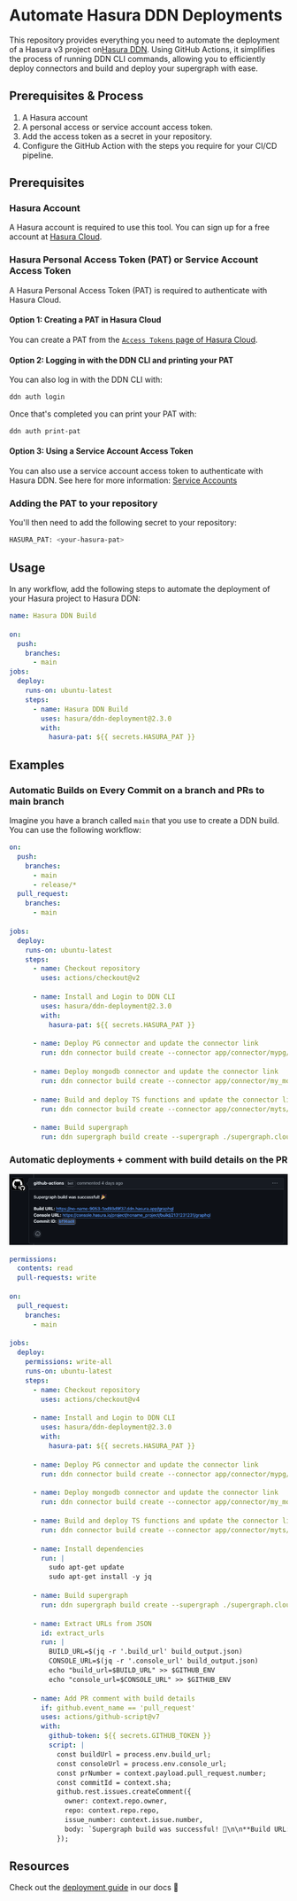 # Automate Hasura DDN Deployments

This repository provides everything you need to automate the deployment of a Hasura v3 project on[Hasura DDN](https://hasura.io/ddn). Using GitHub Actions, it simplifies the process of running DDN CLI commands, allowing you to efficiently deploy connectors and build and deploy your supergraph with ease.

## Prerequisites & Process

1. A Hasura account
2. A personal access or service account access token.
3. Add the access token as a secret in your repository.
4. Configure the GitHub Action with the steps you require for your CI/CD pipeline.

## Prerequisites

### Hasura Account

A Hasura account is required to use this tool. You can sign up for a free account at [Hasura Cloud](https://console.hasura.io).

### Hasura Personal Access Token (PAT) or Service Account Access Token

A Hasura Personal Access Token (PAT) is required to authenticate with Hasura Cloud.

#### Option 1: Creating a PAT in Hasura Cloud

You can create a PAT from the [`Access Tokens` page of Hasura Cloud](https://cloud.hasura.io/account-settings/access-tokens).

#### Option 2: Logging in with the DDN CLI and printing your PAT

You can also log in with the DDN CLI with:

```bash
ddn auth login
```

Once that's completed you can print your PAT with:

```bash
ddn auth print-pat
```

#### Option 3: Using a Service Account Access Token

You can also use a service account access token to authenticate with Hasura DDN. See here for more information: [Service Accounts](https://hasura.io/docs/3.0/collaboration/service-accounts/)

### Adding the PAT to your repository

You'll then need to add the following secret to your repository:

```bash
HASURA_PAT: <your-hasura-pat>
```

## Usage

In any workflow, add the following steps to automate the deployment of your Hasura project to Hasura DDN:

```yaml
name: Hasura DDN Build

on:
  push:
    branches:
      - main
jobs:
  deploy:
    runs-on: ubuntu-latest
    steps:
      - name: Hasura DDN Build
        uses: hasura/ddn-deployment@2.3.0
        with:
          hasura-pat: ${{ secrets.HASURA_PAT }}
```

## Examples

### Automatic Builds on Every Commit on a branch and PRs to main branch

Imagine you have a branch called `main` that you use to create a DDN build. You can use the following workflow:

```yaml
on:
  push:
    branches:
      - main
      - release/*
  pull_request:
    branches:
      - main

jobs:
  deploy:
    runs-on: ubuntu-latest
    steps:
      - name: Checkout repository
        uses: actions/checkout@v2

      - name: Install and Login to DDN CLI
        uses: hasura/ddn-deployment@2.3.0
        with:
          hasura-pat: ${{ secrets.HASURA_PAT }}

      - name: Deploy PG connector and update the connector link
        run: ddn connector build create --connector app/connector/mypg/connector.cloud.yaml --target-supergraph supergraph.cloud.yaml --target-connector-link mypg --project ${{ secrets.HASURA_PROJECT }}

      - name: Deploy mongodb connector and update the connector link
        run: ddn connector build create --connector app/connector/my_mongo/connector.cloud.yaml --target-supergraph supergraph.cloud.yaml --target-connector-link my_mongo --project ${{ secrets.HASURA_PROJECT }}

      - name: Build and deploy TS functions and update the connector link
        run: ddn connector build create --connector app/connector/myts/connector.cloud.yaml --target-supergraph supergraph.cloud.yaml --target-connector-link myts --project ${{ secrets.HASURA_PROJECT }}

      - name: Build supergraph
        run: ddn supergraph build create --supergraph ./supergraph.cloud.yaml --project ${{ secrets.HASURA_PROJECT }} --description "Build for commit ${{ github.sha }}"
```

### Automatic deployments + comment with build details on the PR

![alt text](image.png)

```yaml
permissions:
  contents: read
  pull-requests: write

on:
  pull_request:
    branches:
      - main

jobs:
  deploy:
    permissions: write-all
    runs-on: ubuntu-latest
    steps:
      - name: Checkout repository
        uses: actions/checkout@v4

      - name: Install and Login to DDN CLI
        uses: hasura/ddn-deployment@2.3.0
        with:
          hasura-pat: ${{ secrets.HASURA_PAT }}

      - name: Deploy PG connector and update the connector link
        run: ddn connector build create --connector app/connector/mypg/connector.cloud.yaml --target-supergraph supergraph.cloud.yaml --target-connector-link mypg --project ${{ secrets.HASURA_PROJECT }}

      - name: Deploy mongodb connector and update the connector link
        run: ddn connector build create --connector app/connector/my_mongo/connector.cloud.yaml --target-supergraph supergraph.cloud.yaml --target-connector-link my_mongo --project ${{ secrets.HASURA_PROJECT }}

      - name: Build and deploy TS functions and update the connector link
        run: ddn connector build create --connector app/connector/myts/connector.cloud.yaml --target-supergraph supergraph.cloud.yaml --target-connector-link myts --project ${{ secrets.HASURA_PROJECT }}

      - name: Install dependencies
        run: |
          sudo apt-get update
          sudo apt-get install -y jq

      - name: Build supergraph
        run: ddn supergraph build create --supergraph ./supergraph.cloud.yaml --project ${{ secrets.HASURA_PROJECT }} --description "Build for commit ${{ github.sha }}" --out=json > build_output.json

      - name: Extract URLs from JSON
        id: extract_urls
        run: |
          BUILD_URL=$(jq -r '.build_url' build_output.json)
          CONSOLE_URL=$(jq -r '.console_url' build_output.json)
          echo "build_url=$BUILD_URL" >> $GITHUB_ENV
          echo "console_url=$CONSOLE_URL" >> $GITHUB_ENV

      - name: Add PR comment with build details
        if: github.event_name == 'pull_request'
        uses: actions/github-script@v7
        with:
          github-token: ${{ secrets.GITHUB_TOKEN }}
          script: |
            const buildUrl = process.env.build_url;
            const consoleUrl = process.env.console_url;
            const prNumber = context.payload.pull_request.number;
            const commitId = context.sha;
            github.rest.issues.createComment({
              owner: context.repo.owner,
              repo: context.repo.repo,
              issue_number: context.issue.number,
              body: `Supergraph build was successful! 🎉\n\n**Build URL:** [${buildUrl}](${buildUrl})\n**Console URL:** [${consoleUrl}](${consoleUrl})\n**Commit ID:** ${commitId}`
            });
```

## Resources

Check out the [deployment guide](https://hasura.io/docs/3.0/ci-cd/overview) in our docs 🚀
